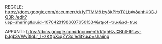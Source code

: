 
REGOLE: https://docs.google.com/document/d/1yTTMM61cy3kPHxT0LbAv8ahhO0DJQ3R-/edit?usp=sharing&ouid=107642819868076501334&rtpof=true&sd=true

APPUNTI: https://docs.google.com/document/d/1qh6zJXBbtEIRsvy-bJgb3VWvDlqLr_IHzKXpXaqZY3o/edit?usp=sharing
